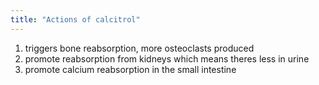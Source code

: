 ```yaml
---
title: "Actions of calcitrol"
---
```

1) triggers bone reabsorption, more osteoclasts produced
2) promote reabsorption from kidneys which means theres less in urine
3) promote calcium reabsorption in the small intestine

